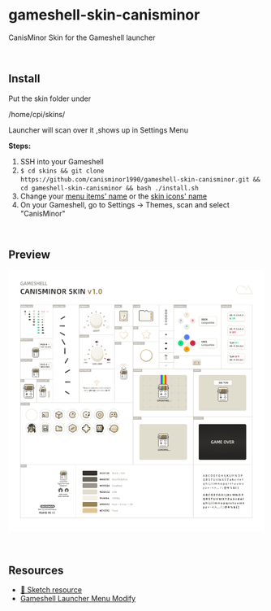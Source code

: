 # gameshell-skin-canisminor
CanisMinor Skin for the Gameshell launcher

<br/>

## Install

Put the skin folder under

/home/cpi/skins/

Launcher will scan over it ,shows up in Settings Menu

**Steps:**

1. SSH into your Gameshell
2. `$ cd skins && git clone https://github.com/canisminor1990/gameshell-skin-canisminor.git && cd gameshell-skin-canisminor && bash ./install.sh`
3. Change your [menu items' name](https://github.com/canisminor1990/gameshell-launcher/tree/master/Menu/GameShell) or the [skin icons' name](https://github.com/canisminor1990/gameshell-skin-canisminor/tree/master/Menu/GameShell)
4. On your Gameshell, go to Settings -> Themes, scan and select "CanisMinor"

<br/>

## Preview

![](https://github.com/canisminor1990/gameshell-skin-canisminor/blob/master/preview.png?raw=true)

<br/>

## Resources

- [💎 Sketch resource](https://github.com/canisminor1990/gameshell-skin-canisminor/raw/master/canisminor.sketch)
- [Gameshell Launcher Menu Modify](https://github.com/canisminor1990/gameshell-launcher/tree/master/Menu/GameShell)
